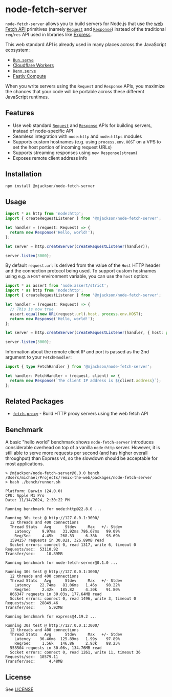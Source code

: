 # node-fetch-server

`node-fetch-server` allows you to build servers for Node.js that use the [web Fetch API](https://developer.mozilla.org/en-US/docs/Web/API/Fetch_API) primitives (namely [`Request`](https://developer.mozilla.org/en-US/docs/Web/API/Request) and [`Response`](https://developer.mozilla.org/en-US/docs/Web/API/Response)) instead of the traditional `req`/`res` API used in libraries like [Express](https://expressjs.com/).

This web standard API is already used in many places across the JavaScript ecosystem:

- [`Bun.serve`](https://bun.sh/docs/api/http#bun-serve)
- [Cloudflare Workers](https://developers.cloudflare.com/workers/runtime-apis/handlers/fetch/)
- [`Deno.serve`](https://docs.deno.com/api/deno/~/Deno.serve)
- [Fastly Compute](https://js-compute-reference-docs.edgecompute.app/docs/)

When you write servers using the `Request` and `Response` APIs, you maximize the chances that your code will be portable across these different JavaScript runtimes.

## Features

- Use web standard [`Request`](https://developer.mozilla.org/en-US/docs/Web/API/Request) and [`Response`](https://developer.mozilla.org/en-US/docs/Web/API/Response) APIs for building servers, instead of node-specific API
- Seamless integration with `node:http` and `node:https` modules
- Supports custom hostnames (e.g. using `process.env.HOST` on a VPS to set the host portion of incoming request URLs)
- Supports streaming responses using `new Response(stream)`
- Exposes remote client address info

## Installation

```sh
npm install @mjackson/node-fetch-server
```

## Usage

```ts
import * as http from 'node:http';
import { createRequestListener } from '@mjackson/node-fetch-server';

let handler = (request: Request) => {
  return new Response('Hello, world!');
};

let server = http.createServer(createRequestListener(handler));

server.listen(3000);
```

By default `request.url` is derived from the value of the `Host` HTTP header and the connection protocol being used. To support custom hostnames using e.g. a `HOST` environment variable, you can use the `host` option:

```ts
import * as assert from 'node:assert/strict';
import * as http from 'node:http';
import { createRequestListener } from '@mjackson/node-fetch-server';

let handler = (request: Request) => {
  // This is now true
  assert.equal(new URL(request.url).host, process.env.HOST);
  return new Response('Hello, world!');
};

let server = http.createServer(createRequestListener(handler, { host: process.env.HOST }));

server.listen(3000);
```

Information about the remote client IP and port is passed as the 2nd argument to your `FetchHandler`:

```ts
import { type FetchHandler } from '@mjackson/node-fetch-server';

let handler: FetchHandler = (request, client) => {
  return new Response(`The client IP address is ${client.address}`);
};
```

## Related Packages

- [`fetch-proxy`](https://github.com/mjackson/remix-the-web/tree/main/packages/fetch-proxy) - Build HTTP proxy servers using the web fetch API

## Benchmark

A basic "hello world" benchmark shows `node-fetch-server` introduces considerable overhead on top of a vanilla `node:http` server. However, it is still able to serve more requests per second (and has higher overall throughput) than Express v4, so the slowdown should be acceptable for most applications.

```
> @mjackson/node-fetch-server@0.0.0 bench /Users/michael/Projects/remix-the-web/packages/node-fetch-server
> bash ./bench/runner.sh

Platform: Darwin (24.0.0)
CPU: Apple M1 Pro
Date: 11/14/2024, 2:30:22 PM

Running benchmark for node:http@22.8.0 ...

Running 30s test @ http://127.0.0.1:3000/
  12 threads and 400 connections
  Thread Stats   Avg      Stdev     Max   +/- Stdev
    Latency     9.97ms   31.92ms 786.67ms   99.09%
    Req/Sec     4.45k   268.33     6.38k    93.69%
  1594257 requests in 30.02s, 326.89MB read
  Socket errors: connect 0, read 1317, write 6, timeout 0
Requests/sec:  53110.92
Transfer/sec:     10.89MB

Running benchmark for node-fetch-server@0.1.0 ...

Running 30s test @ http://127.0.0.1:3000/
  12 threads and 400 connections
  Thread Stats   Avg      Stdev     Max   +/- Stdev
    Latency    22.74ms   81.06ms   1.46s    98.22%
    Req/Sec     2.42k   185.82     4.30k    91.80%
  866347 requests in 30.03s, 177.64MB read
  Socket errors: connect 0, read 1496, write 3, timeout 0
Requests/sec:  28849.46
Transfer/sec:      5.92MB

Running benchmark for express@4.19.2 ...

Running 30s test @ http://127.0.0.1:3000/
  12 threads and 400 connections
  Thread Stats   Avg      Stdev     Max   +/- Stdev
    Latency    36.46ms  125.89ms   1.99s    97.89%
    Req/Sec     1.56k   146.86     2.93k    88.25%
  558504 requests in 30.06s, 134.76MB read
  Socket errors: connect 0, read 1261, write 11, timeout 36
Requests/sec:  18579.11
Transfer/sec:      4.48MB
```

## License

See [LICENSE](https://github.com/mjackson/remix-the-web/blob/main/LICENSE)
